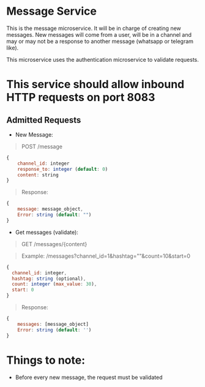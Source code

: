 # Message Service
This is the message microservice. It will be in charge of creating new messages. New messages will come from a user, will be in a channel and may or may not be a response to another message (whatsapp or telegram like). 

This microservice uses the authentication microservice to validate requests.

# This service should allow inbound HTTP requests on port 8083

## Admitted Requests

- New Message:
> POST /message
```javascript
{
    channel_id: integer
    response_to: integer (default: 0)
    content: string
}
```

> Response:
```javascript
{
    message: message_object,
    Error: string (default: "")
}
```

- Get messages (validate):
> GET /messages/{content}

> Example: /messages?channel_id=1&hashtag=""&count=10&start=0
```javascript
{
  channel_id: integer,
  hashtag: string (optional),
  count: integer (max_value: 30),
  start: 0
}
```

> Response:
```javascript
{
    messages: [message_object]
    Error: string (default: '')
}
```

# Things to note:
- Before every new message, the request must be validated